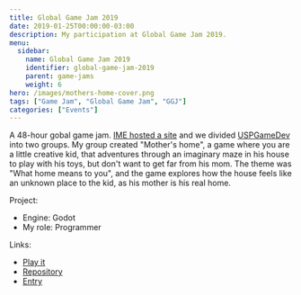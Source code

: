 ```yaml
---
title: Global Game Jam 2019
date: 2019-01-25T00:00:00-03:00
description: My participation at Global Game Jam 2019.
menu:
  sidebar:
    name: Global Game Jam 2019
    identifier: global-game-jam-2019
    parent: game-jams
    weight: 6
hero: /images/mothers-home-cover.png
tags: ["Game Jam", "Global Game Jam", "GGJ"]
categories: ["Events"]
---
```


A 48-hour gobal game jam. [IME hosted a site](https://globalgamejam.org/2019/jam-sites/usp-ggj) and we divided [USPGameDev](https://uspgamedev.org/) into two groups. My group created "Mother's home", a game where you are a little creative kid, that adventures through an imaginary maze in his house to play with his toys, but don't want to get far from his mom. The theme was "What home means to you", and the game explores how the house feels like an unknown place to the kid, as his mother is his real home.

Project:
* Engine: Godot
* My role: Programmer

Links:
* [Play it](https://uspgamedev.itch.io/mothers-home)
* [Repository](https://gitlab.com/EduYukio/ggj2019)
* [Entry](https://globalgamejam.org/2019/games/mothers-home)